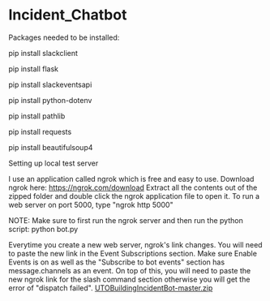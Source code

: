 # Incident_Chatbot
Packages needed to be installed:

pip install slackclient

pip install flask

pip install slackeventsapi

pip install python-dotenv

pip install pathlib

pip install requests

pip install beautifulsoup4

Setting up local test server

I use an application called ngrok which is free and easy to use. Download ngrok here: https://ngrok.com/download Extract all the contents out of the zipped folder and double click the ngrok application file to open it. To run a web server on port 5000, type "ngrok http 5000"

NOTE: Make sure to first run the ngrok server and then run the python script: python bot.py

Everytime you create a new web server, ngrok's link changes. You will need to paste the new link in the Event Subscriptions section. Make sure Enable Events is on as well as the "Subscribe to bot events" section has message.channels as an event. On top of this, you will need to paste the new ngrok link for the slash command section otherwise you will get the error of "dispatch failed".
[UTOBuildingIncidentBot-master.zip](https://github.com/aaronbarought/Incident_Chatbot/files/14069633/UTOBuildingIncidentBot-master.zip)
